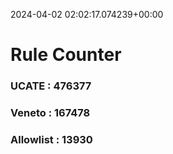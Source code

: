 2024-04-02 02:02:17.074239+00:00
# Rule Counter 
 ### UCATE : 476377

 ### Veneto : 167478

 ### Allowlist : 13930